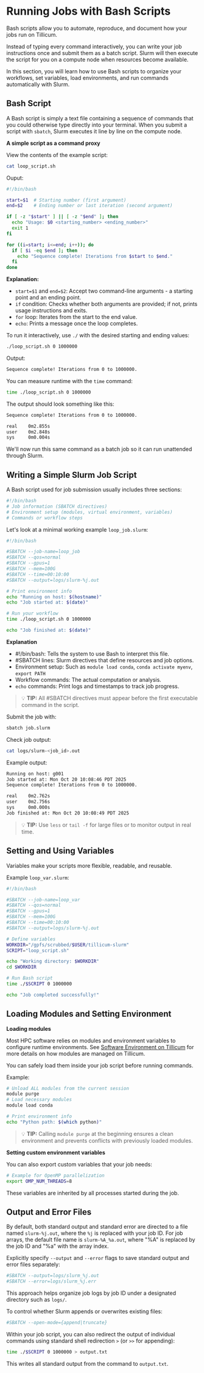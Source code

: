# Running Jobs with Bash Scripts

Bash scripts allow you to automate, reproduce, and document how your jobs run on Tillicum.

Instead of typing every command interactively, you can write your job instructions once and submit them as a batch script. Slurm will then execute the script for you on a compute node when resources become available.

In this section, you will learn how to use Bash scripts to organize your workflows, set variables, load environments, and run commands automatically with Slurm.

## Bash Script

A Bash script is simply a text file containing a sequence of commands that you could otherwise type directly into your terminal.
When you submit a script with `sbatch`, Slurm executes it line by line on the compute node.

**A simple script as a command proxy**

View the contents of the example script:

```bash
cat loop_script.sh
```

Ouput:

```bash
#!/bin/bash

start=$1  # Starting number (first argument)
end=$2    # Ending number or last iteration (second argument)

if [ -z "$start" ] || [ -z "$end" ]; then
  echo "Usage: $0 <starting_number> <ending_number>"
  exit 1
fi

for ((i=start; i<=end; i++)); do
  if [ $i -eq $end ]; then
    echo "Sequence complete! Iterations from $start to $end."
  fi
done
```

**Explanation:**
- `start=$1` and `end=$2`: Accept two command-line arguments - a starting point and an ending point.
- `if` condition: Checks whether both arguments are provided; if not, prints usage instructions and exits.
- `for` loop: Iterates from the start to the end value.
- `echo`: Prints a message once the loop completes.

To run it interactively, use `./` with the desired starting and ending values:

```bash
./loop_script.sh 0 1000000
```

Output:

```bash
Sequence complete! Iterations from 0 to 1000000.
```

You can measure runtime with the `time` command:

```bash
time ./loop_script.sh 0 1000000
```

The output should look something like this:

```bash
Sequence complete! Iterations from 0 to 1000000.

real	0m2.855s
user	0m2.848s
sys	    0m0.004s
```

We'll now run this same command as a batch job so it can run unattended through Slurm.

## Writing a Simple Slurm Job Script

A Bash script used for job submission usually includes three sections:

```bash
#!/bin/bash
# Job information (SBATCH directives)
# Environment setup (modules, virtual environment, variables)
# Commands or workflow steps
```

Let's look at a minimal working example `loop_job.slurm`:

```bash
#!/bin/bash

#SBATCH --job-name=loop_job
#SBATCH --qos=normal
#SBATCH --gpus=1
#SBATCH --mem=100G
#SBATCH --time=00:10:00
#SBATCH --output=logs/slurm-%j.out

# Print environment info
echo "Running on host: $(hostname)"
echo "Job started at: $(date)"

# Run your workflow
time ./loop_script.sh 0 1000000

echo "Job finished at: $(date)"
```

**Explanation**
- #!/bin/bash: Tells the system to use Bash to interpret this file.
- #SBATCH lines: Slurm directives that define resources and job options.
- Environment setup: Such as `module load conda`, `conda activate myenv`, `export PATH`
- Workflow commands: The actual computation or analysis.
- `echo` commands: Print logs and timestamps to track job progress.

> 💡 **TIP:** All #SBATCH directives must appear before the first executable command in the script.

Submit the job with:

```bash
sbatch job.slurm
```

Check job output:

```bash
cat logs/slurm-<job_id>.out
```

Example output:

```bash
Running on host: g001
Job started at: Mon Oct 20 10:08:46 PDT 2025
Sequence complete! Iterations from 0 to 1000000.

real    0m2.762s
user    0m2.756s
sys     0m0.000s
Job finished at: Mon Oct 20 10:08:49 PDT 2025
```

> 💡 **TIP:** Use `less` or `tail -f` for large files or to monitor output in real time.

## Setting and Using Variables

Variables make your scripts more flexible, readable, and reusable.

Example `loop_var.slurm`:

```bash
#!/bin/bash

#SBATCH --job-name=loop_var
#SBATCH --qos=normal
#SBATCH --gpus=1
#SBATCH --mem=100G
#SBATCH --time=00:10:00
#SBATCH --output=logs/slurm-%j.out

# Define variables
WORKDIR="/gpfs/scrubbed/$USER/tillicum-slurm"
SCRIPT="loop_script.sh"

echo "Working directory: $WORKDIR"
cd $WORKDIR

# Run Bash script
time ./$SCRIPT 0 1000000

echo "Job completed successfully!"
```

## Loading Modules and Setting Environment

**Loading modules**

Most HPC software relies on modules and environment variables to configure runtime environments.  See [Software Environment on Tillicum](https://hyak.uw.edu/docs/tillicum/environment) for more details on how modules are managed on Tillicum.

You can safely load them inside your job script before running commands.

Example:

```bash
# Unload ALL modules from the current session
module purge
# Load necessary modules
module load conda

# Print environment info
echo "Python path: $(which python)"
```

> 💡 **TIP:** Calling `module purge` at the beginning ensures a clean environment and prevents conflicts with previously loaded modules.

**Setting custom environment variables**

You can also export custom variables that your job needs:

```bash
# Example for OpenMP parallelization
export OMP_NUM_THREADS=8
```

These variables are inherited by all processes started during the job.

## Output and Error Files

By default, both standard output and standard error are directed to a file named `slurm-%j.out`, where the `%j` is replaced with your job ID. For job arrays, the default file name is `slurm-%A_%a.out`, where "%A" is replaced by the job ID and "%a" with the array index. 

Explicitly specify `--output` and `--error` flags to save standard output and error files separately:

```bash
#SBATCH --output=logs/slurm_%j.out
#SBATCH --error=logs/slurm_%j.err
```

This approach helps organize job logs by job ID under a designated directory such as `logs/`.

To control whether Slurm appends or overwrites existing files:

```bash
#SBATCH --open-mode={append|truncate}
```

Within your job script, you can also redirect the output of individual commands using standard shell redirection `>` (or `>>` for appending):

```bash
time ./$SCRIPT 0 1000000 > output.txt
```

This writes all standard output from the command to `output.txt`.
